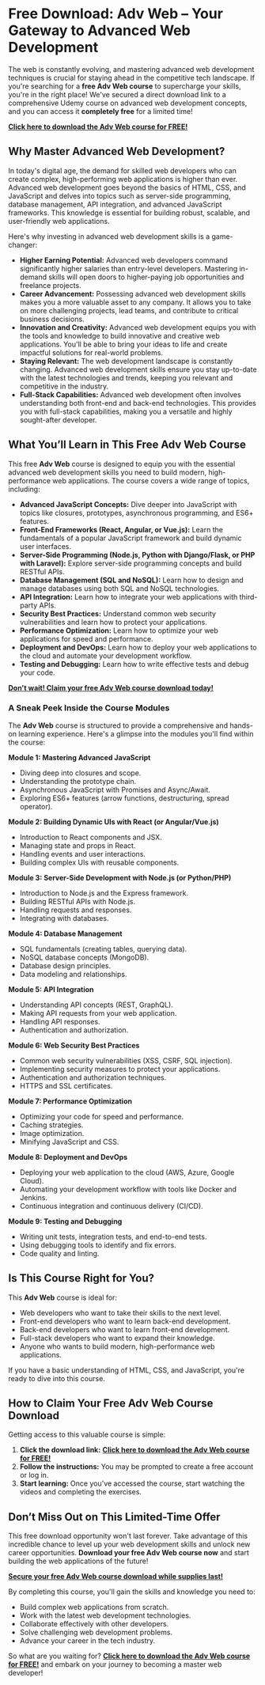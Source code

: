 # Free Download: Adv Web – Your Gateway to Advanced Web Development

The web is constantly evolving, and mastering advanced web development techniques is crucial for staying ahead in the competitive tech landscape. If you're searching for a **free Adv Web course** to supercharge your skills, you're in the right place! We've secured a direct download link to a comprehensive Udemy course on advanced web development concepts, and you can access it **completely free** for a limited time!

[**Click here to download the Adv Web course for FREE!**](https://udemywork.com/adv-web)

## Why Master Advanced Web Development?

In today's digital age, the demand for skilled web developers who can create complex, high-performing web applications is higher than ever. Advanced web development goes beyond the basics of HTML, CSS, and JavaScript and delves into topics such as server-side programming, database management, API integration, and advanced JavaScript frameworks. This knowledge is essential for building robust, scalable, and user-friendly web applications.

Here's why investing in advanced web development skills is a game-changer:

*   **Higher Earning Potential:** Advanced web developers command significantly higher salaries than entry-level developers. Mastering in-demand skills will open doors to higher-paying job opportunities and freelance projects.
*   **Career Advancement:** Possessing advanced web development skills makes you a more valuable asset to any company. It allows you to take on more challenging projects, lead teams, and contribute to critical business decisions.
*   **Innovation and Creativity:** Advanced web development equips you with the tools and knowledge to build innovative and creative web applications. You'll be able to bring your ideas to life and create impactful solutions for real-world problems.
*   **Staying Relevant:** The web development landscape is constantly changing. Advanced web development skills ensure you stay up-to-date with the latest technologies and trends, keeping you relevant and competitive in the industry.
*   **Full-Stack Capabilities:** Advanced web development often involves understanding both front-end and back-end technologies. This provides you with full-stack capabilities, making you a versatile and highly sought-after developer.

## What You’ll Learn in This Free Adv Web Course

This free **Adv Web** course is designed to equip you with the essential advanced web development skills you need to build modern, high-performance web applications. The course covers a wide range of topics, including:

*   **Advanced JavaScript Concepts:** Dive deeper into JavaScript with topics like closures, prototypes, asynchronous programming, and ES6+ features.
*   **Front-End Frameworks (React, Angular, or Vue.js):** Learn the fundamentals of a popular JavaScript framework and build dynamic user interfaces.
*   **Server-Side Programming (Node.js, Python with Django/Flask, or PHP with Laravel):** Explore server-side programming concepts and build RESTful APIs.
*   **Database Management (SQL and NoSQL):** Learn how to design and manage databases using both SQL and NoSQL technologies.
*   **API Integration:** Learn how to integrate your web applications with third-party APIs.
*   **Security Best Practices:** Understand common web security vulnerabilities and learn how to protect your applications.
*   **Performance Optimization:** Learn how to optimize your web applications for speed and performance.
*   **Deployment and DevOps:** Learn how to deploy your web applications to the cloud and automate your development workflow.
*   **Testing and Debugging:** Learn how to write effective tests and debug your code.

[**Don't wait! Claim your free Adv Web course download today!**](https://udemywork.com/adv-web)

### A Sneak Peek Inside the Course Modules

The **Adv Web** course is structured to provide a comprehensive and hands-on learning experience. Here's a glimpse into the modules you'll find within the course:

**Module 1: Mastering Advanced JavaScript**

*   Diving deep into closures and scope.
*   Understanding the prototype chain.
*   Asynchronous JavaScript with Promises and Async/Await.
*   Exploring ES6+ features (arrow functions, destructuring, spread operator).

**Module 2: Building Dynamic UIs with React (or Angular/Vue.js)**

*   Introduction to React components and JSX.
*   Managing state and props in React.
*   Handling events and user interactions.
*   Building complex UIs with reusable components.

**Module 3: Server-Side Development with Node.js (or Python/PHP)**

*   Introduction to Node.js and the Express framework.
*   Building RESTful APIs with Node.js.
*   Handling requests and responses.
*   Integrating with databases.

**Module 4: Database Management**

*   SQL fundamentals (creating tables, querying data).
*   NoSQL database concepts (MongoDB).
*   Database design principles.
*   Data modeling and relationships.

**Module 5: API Integration**

*   Understanding API concepts (REST, GraphQL).
*   Making API requests from your web application.
*   Handling API responses.
*   Authentication and authorization.

**Module 6: Web Security Best Practices**

*   Common web security vulnerabilities (XSS, CSRF, SQL injection).
*   Implementing security measures to protect your applications.
*   Authentication and authorization techniques.
*   HTTPS and SSL certificates.

**Module 7: Performance Optimization**

*   Optimizing your code for speed and performance.
*   Caching strategies.
*   Image optimization.
*   Minifying JavaScript and CSS.

**Module 8: Deployment and DevOps**

*   Deploying your web application to the cloud (AWS, Azure, Google Cloud).
*   Automating your development workflow with tools like Docker and Jenkins.
*   Continuous integration and continuous delivery (CI/CD).

**Module 9: Testing and Debugging**

*   Writing unit tests, integration tests, and end-to-end tests.
*   Using debugging tools to identify and fix errors.
*   Code quality and linting.

## Is This Course Right for You?

This **Adv Web** course is ideal for:

*   Web developers who want to take their skills to the next level.
*   Front-end developers who want to learn back-end development.
*   Back-end developers who want to learn front-end development.
*   Full-stack developers who want to expand their knowledge.
*   Anyone who wants to build modern, high-performance web applications.

If you have a basic understanding of HTML, CSS, and JavaScript, you're ready to dive into this course.

## How to Claim Your Free Adv Web Course Download

Getting access to this valuable course is simple:

1.  **Click the download link:** [**Click here to download the Adv Web course for FREE!**](https://udemywork.com/adv-web)
2.  **Follow the instructions:** You may be prompted to create a free account or log in.
3.  **Start learning:** Once you've accessed the course, start watching the videos and completing the exercises.

## Don’t Miss Out on This Limited-Time Offer

This free download opportunity won't last forever. Take advantage of this incredible chance to level up your web development skills and unlock new career opportunities. **Download your free Adv Web course now** and start building the web applications of the future!

[**Secure your free Adv Web course download while supplies last!**](https://udemywork.com/adv-web)

By completing this course, you'll gain the skills and knowledge you need to:

*   Build complex web applications from scratch.
*   Work with the latest web development technologies.
*   Collaborate effectively with other developers.
*   Solve challenging web development problems.
*   Advance your career in the tech industry.

So what are you waiting for? **[Click here to download the Adv Web course for FREE!](https://udemywork.com/adv-web)** and embark on your journey to becoming a master web developer!
